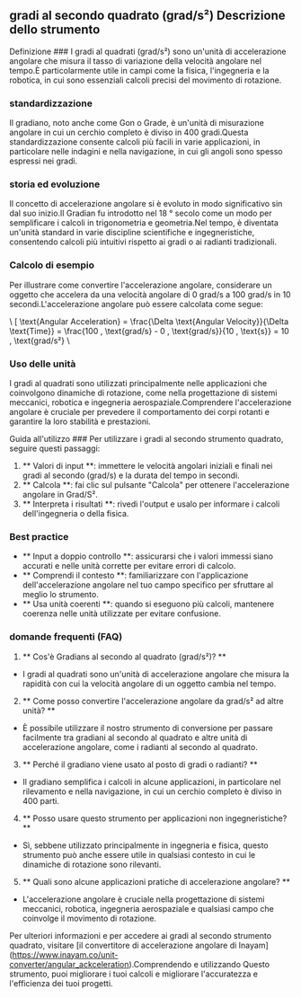## gradi al secondo quadrato (grad/s²) Descrizione dello strumento

Definizione ###
I gradi al quadrati (grad/s²) sono un'unità di accelerazione angolare che misura il tasso di variazione della velocità angolare nel tempo.È particolarmente utile in campi come la fisica, l'ingegneria e la robotica, in cui sono essenziali calcoli precisi del movimento di rotazione.

### standardizzazione
Il gradiano, noto anche come Gon o Grade, è un'unità di misurazione angolare in cui un cerchio completo è diviso in 400 gradi.Questa standardizzazione consente calcoli più facili in varie applicazioni, in particolare nelle indagini e nella navigazione, in cui gli angoli sono spesso espressi nei gradi.

### storia ed evoluzione
Il concetto di accelerazione angolare si è evoluto in modo significativo sin dal suo inizio.Il Gradian fu introdotto nel 18 ° secolo come un modo per semplificare i calcoli in trigonometria e geometria.Nel tempo, è diventata un'unità standard in varie discipline scientifiche e ingegneristiche, consentendo calcoli più intuitivi rispetto ai gradi o ai radianti tradizionali.

### Calcolo di esempio
Per illustrare come convertire l'accelerazione angolare, considerare un oggetto che accelera da una velocità angolare di 0 grad/s a 100 grad/s in 10 secondi.L'accelerazione angolare può essere calcolata come segue:

\ [
\text{Angular Acceleration} = \frac{\Delta \text{Angular Velocity}}{\Delta \text{Time}} = \frac{100 \, \text{grad/s} - 0 \, \text{grad/s}}{10 \, \text{s}} = 10 \, \text{grad/s²}
\

### Uso delle unità
I gradi al quadrati sono utilizzati principalmente nelle applicazioni che coinvolgono dinamiche di rotazione, come nella progettazione di sistemi meccanici, robotica e ingegneria aerospaziale.Comprendere l'accelerazione angolare è cruciale per prevedere il comportamento dei corpi rotanti e garantire la loro stabilità e prestazioni.

Guida all'utilizzo ###
Per utilizzare i gradi al secondo strumento quadrato, seguire questi passaggi:

1. ** Valori di input **: immettere le velocità angolari iniziali e finali nei gradi al secondo (grad/s) e la durata del tempo in secondi.
2. ** Calcola **: fai clic sul pulsante "Calcola" per ottenere l'accelerazione angolare in Grad/S².
3. ** Interpreta i risultati **: rivedi l'output e usalo per informare i calcoli dell'ingegneria o della fisica.

### Best practice
- ** Input a doppio controllo **: assicurarsi che i valori immessi siano accurati e nelle unità corrette per evitare errori di calcolo.
- ** Comprendi il contesto **: familiarizzare con l'applicazione dell'accelerazione angolare nel tuo campo specifico per sfruttare al meglio lo strumento.
- ** Usa unità coerenti **: quando si eseguono più calcoli, mantenere coerenza nelle unità utilizzate per evitare confusione.

### domande frequenti (FAQ)

1. ** Cos'è Gradians al secondo al quadrato (grad/s²)? **
- I gradi al quadrati sono un'unità di accelerazione angolare che misura la rapidità con cui la velocità angolare di un oggetto cambia nel tempo.

2. ** Come posso convertire l'accelerazione angolare da grad/s² ad altre unità? **
- È possibile utilizzare il nostro strumento di conversione per passare facilmente tra gradiani al secondo al quadrato e altre unità di accelerazione angolare, come i radianti al secondo al quadrato.

3. ** Perché il gradiano viene usato al posto di gradi o radianti? **
- Il gradiano semplifica i calcoli in alcune applicazioni, in particolare nel rilevamento e nella navigazione, in cui un cerchio completo è diviso in 400 parti.

4. ** Posso usare questo strumento per applicazioni non ingegneristiche? **
- Sì, sebbene utilizzato principalmente in ingegneria e fisica, questo strumento può anche essere utile in qualsiasi contesto in cui le dinamiche di rotazione sono rilevanti.

5. ** Quali sono alcune applicazioni pratiche di accelerazione angolare? **
- L'accelerazione angolare è cruciale nella progettazione di sistemi meccanici, robotica, ingegneria aerospaziale e qualsiasi campo che coinvolge il movimento di rotazione.

Per ulteriori informazioni e per accedere ai gradi al secondo strumento quadrato, visitare [il convertitore di accelerazione angolare di Inayam] (https://www.inayam.co/unit-converter/angular_ackceleration).Comprendendo e utilizzando Questo strumento, puoi migliorare i tuoi calcoli e migliorare l'accuratezza e l'efficienza dei tuoi progetti.